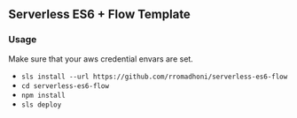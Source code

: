 ## Serverless ES6 + Flow Template

### Usage

Make sure that your aws credential envars are set.

 - `sls install --url https://github.com/rromadhoni/serverless-es6-flow`
 - `cd serverless-es6-flow`
 - `npm install`
 - `sls deploy`
